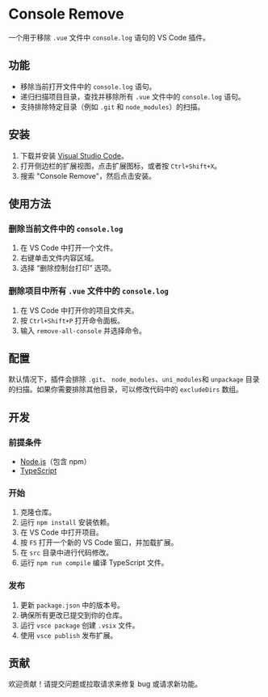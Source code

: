 # Console Remove

一个用于移除 `.vue` 文件中 `console.log` 语句的 VS Code 插件。

## 功能

- 移除当前打开文件中的 `console.log` 语句。
- 递归扫描项目目录，查找并移除所有 `.vue` 文件中的 `console.log` 语句。
- 支持排除特定目录（例如 `.git` 和 `node_modules`）的扫描。

## 安装

1. 下载并安装 [Visual Studio Code](https://code.visualstudio.com/)。
2. 打开侧边栏的扩展视图，点击扩展图标，或者按 `Ctrl+Shift+X`。
3. 搜索 "Console Remove"，然后点击安装。

## 使用方法

### 删除当前文件中的 `console.log`

1. 在 VS Code 中打开一个文件。
2. 右键单击文件内容区域。
3. 选择 “删除控制台打印” 选项。

### 删除项目中所有 `.vue` 文件中的 `console.log`

1. 在 VS Code 中打开你的项目文件夹。
2. 按 `Ctrl+Shift+P` 打开命令面板。
3. 输入 `remove-all-console` 并选择命令。

## 配置

默认情况下，插件会排除 `.git`、 `node_modules`、`uni_modules`和 `unpackage` 目录的扫描。如果你需要排除其他目录，可以修改代码中的 `excludeDirs` 数组。

## 开发

### 前提条件

- [Node.js](https://nodejs.org/)（包含 npm）
- [TypeScript](https://www.typescriptlang.org/)

### 开始

1. 克隆仓库。
2. 运行 `npm install` 安装依赖。
3. 在 VS Code 中打开项目。
4. 按 `F5` 打开一个新的 VS Code 窗口，并加载扩展。
5. 在 `src` 目录中进行代码修改。
6. 运行 `npm run compile` 编译 TypeScript 文件。

### 发布

1. 更新 `package.json` 中的版本号。
2. 确保所有更改已提交到你的仓库。
3. 运行 `vsce package` 创建 `.vsix` 文件。
4. 使用 `vsce publish` 发布扩展。

## 贡献

欢迎贡献！请提交问题或拉取请求来修复 bug 或请求新功能。
